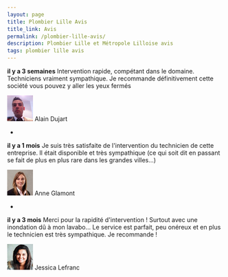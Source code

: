 ```yaml
---
layout: page
title: Plombier Lille Avis
title_link: Avis
permalink: /plombier-lille-avis/
description: Plombier Lille et Métropole Lilloise avis
tags: plombier lille avis
---
```



**il y a 3 semaines**
Intervention rapide, compétant dans le domaine.
Techniciens vraiment sympathique. 
Je recommande définitivement cette société vous pouvez y aller les yeux fermés

![plombier lille avis alain](/images/avis-0.jpg "plombier lille avis alain")
Alain Dujart

-

**il y a 1 mois**
Je suis très satisfaite de l'intervention du technicien de cette entreprise. Il était disponible et très sympathique (ce qui soit dit en passant se fait de plus en plus rare dans les grandes villes...)

![plombier lille avis Anne](/images/avis-1.jpg "plombier lille avis Anne")
Anne Glamont

-

**il y a 3 mois**
Merci pour la rapidité d'intervention ! Surtout avec une inondation dû à mon lavabo... Le service est parfait, peu onéreux et en plus le technicien est très sympathique. Je recommande !

![plombier lille avis Jessica](/images/avis-2.jpg "plombier lille avis Jessica")
Jessica Lefranc
